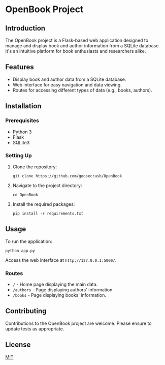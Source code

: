 
# OpenBook Project

## Introduction
The OpenBook project is a Flask-based web application designed to manage and display book and author information from a SQLite database. It's an intuitive platform for book enthusiasts and researchers alike.

## Features
- Display book and author data from a SQLite database.
- Web interface for easy navigation and data viewing.
- Routes for accessing different types of data (e.g., books, authors).

## Installation

### Prerequisites
- Python 3
- Flask
- SQLite3

### Setting Up
1. Clone the repository:
   ```
   git clone https://github.com/goosecrash/OpenBook
   ```
2. Navigate to the project directory:
   ```
   cd OpenBook
   ```
3. Install the required packages:
   ```
   pip install -r requirements.txt
   ```

## Usage
To run the application:
```
python app.py
```
Access the web interface at `http://127.0.0.1:5000/`.

### Routes
- `/` - Home page displaying the main data.
- `/authors` - Page displaying authors' information.
- `/books` - Page displaying books' information.

## Contributing
Contributions to the OpenBook project are welcome. Please ensure to update tests as appropriate.

## License
[MIT](https://choosealicense.com/licenses/mit/)
